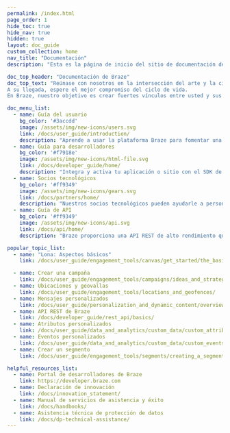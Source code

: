 ```yaml
---
permalink: /index.html
page_order: 1
hide_toc: true
hide_nav: true
hidden: true
layout: doc_guide
custom_collection: home
nav_title: "Documentación"
description: "Esta es la página de inicio del sitio de documentación de Braze. Aquí puede encontrar enlaces a la guía del usuario, la guía del desarrollador, la guía de API, la documentación de socios tecnológicos y los artículos de ayuda. También puede encontrar enlaces rápidos a enlaces útiles y artículos populares."

doc_top_header: "Documentación de Braze"
doc_top_text: "Reúnase con nosotros en la intersección del arte y la ciencia. Encuéntranos en el momento o en los próximos años.
A su llegada, espere el mejor compromiso del ciclo de vida.
En Braze, nuestro objetivo es crear fuertes vínculos entre usted y sus clientes o usuarios."

doc_menu_list:
  - name: Guía del usuario
    bg_color: '#3accdd'
    image: /assets/img/new-icons/users.svg
    link: /docs/user_guide/introduction/
    description: "Aprende a usar la plataforma Braze para fomentar una experiencia del cliente más impactante."
  - name: Guía para desarrolladores
    bg_color: '#f7918e'
    image: /assets/img/new-icons/html-file.svg
    link: /docs/developer_guide/home/
    description: "Integra y activa tu aplicación o sitio con el SDK de Braze."
  - name: Socios tecnológicos
    bg_color: '#ff9349'
    image: /assets/img/new-icons/gears.svg
    link: /docs/partners/home/
    description: "Nuestros socios tecnológicos pueden ayudarle a personalizar su experiencia Braze y sus relaciones con los clientes."
  - name: Guía de API
    bg_color: '#ff9349'
    image: /assets/img/new-icons/api.svg
    link: /docs/api/home/
    description: "Braze proporciona una API REST de alto rendimiento que te permite rastrear usuarios, enviar mensajes, exportar datos y más."

popular_topic_list:
  - name: "Lona: Aspectos básicos"
    link: /docs/user_guide/engagement_tools/canvas/get_started/the_basics/

  - name: Crear una campaña
    link: /docs/user_guide/engagement_tools/campaigns/ideas_and_strategies/active_user_campaigns/
  - name: Ubicaciones y geovallas
    link: /docs/user_guide/engagement_tools/locations_and_geofences/
  - name: Mensajes personalizados
    link: /docs/user_guide/personalization_and_dynamic_content/overview/
  - name: API REST de Braze
    link: /docs/developer_guide/rest_api/basics/
  - name: Atributos personalizados
    link: /docs/user_guide/data_and_analytics/custom_data/custom_attributes/
  - name: Eventos personalizados
    link: /docs/user_guide/data_and_analytics/custom_data/custom_events/
  - name: Crear un segmento
    link: /docs/user_guide/engagement_tools/segments/creating_a_segment/

helpful_resources_list:
  - name: Portal de desarrolladores de Braze
    link: https://developer.braze.com
  - name: Declaración de innovación
    link: /docs/innovation_statement/
  - name: Manual de servicios de asistencia y éxito
    link: /docs/handbooks/
  - name: Asistencia técnica de protección de datos
    link: /docs/dp-technical-assistance/
---
```


